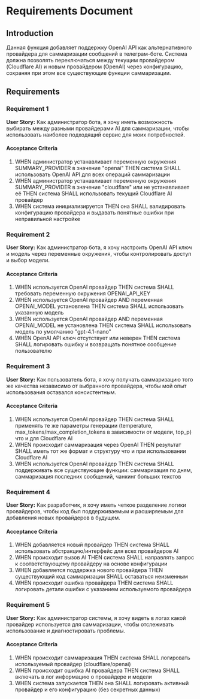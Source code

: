 # Requirements Document

## Introduction

Данная функция добавляет поддержку OpenAI API как альтернативного провайдера для саммаризации сообщений в телеграм-боте. Система должна позволять переключаться между текущим провайдером (Cloudflare AI) и новым провайдером (OpenAI) через конфигурацию, сохраняя при этом все существующие функции саммаризации.

## Requirements

### Requirement 1

**User Story:** Как администратор бота, я хочу иметь возможность выбирать между разными провайдерами AI для саммаризации, чтобы использовать наиболее подходящий сервис для моих потребностей.

#### Acceptance Criteria

1. WHEN администратор устанавливает переменную окружения SUMMARY_PROVIDER в значение "openai" THEN система SHALL использовать OpenAI API для всех операций саммаризации
2. WHEN администратор устанавливает переменную окружения SUMMARY_PROVIDER в значение "cloudflare" или не устанавливает её THEN система SHALL использовать текущий Cloudflare AI провайдер
3. WHEN система инициализируется THEN она SHALL валидировать конфигурацию провайдера и выдавать понятные ошибки при неправильной настройке

### Requirement 2

**User Story:** Как администратор бота, я хочу настроить OpenAI API ключ и модель через переменные окружения, чтобы контролировать доступ и выбор модели.

#### Acceptance Criteria

1. WHEN используется OpenAI провайдер THEN система SHALL требовать переменную окружения OPENAI_API_KEY
2. WHEN используется OpenAI провайдер AND переменная OPENAI_MODEL установлена THEN система SHALL использовать указанную модель
3. WHEN используется OpenAI провайдер AND переменная OPENAI_MODEL не установлена THEN система SHALL использовать модель по умолчанию "gpt-4.1-nano"
4. WHEN OpenAI API ключ отсутствует или неверен THEN система SHALL логировать ошибку и возвращать понятное сообщение пользователю

### Requirement 3

**User Story:** Как пользователь бота, я хочу получать саммаризацию того же качества независимо от выбранного провайдера, чтобы мой опыт использования оставался консистентным.

#### Acceptance Criteria

1. WHEN используется OpenAI провайдер THEN система SHALL применять те же параметры генерации (temperature, max_tokens/max_completion_tokens в зависимости от модели, top_p) что и для Cloudflare AI
2. WHEN происходит саммаризация через OpenAI THEN результат SHALL иметь тот же формат и структуру что и при использовании Cloudflare AI
3. WHEN используется OpenAI провайдер THEN система SHALL поддерживать все существующие функции: саммаризация по дням, саммаризация последних сообщений, чанкинг больших текстов

### Requirement 4

**User Story:** Как разработчик, я хочу иметь четкое разделение логики провайдеров, чтобы код был поддерживаемым и расширяемым для добавления новых провайдеров в будущем.

#### Acceptance Criteria

1. WHEN добавляется новый провайдер THEN система SHALL использовать абстракцию/интерфейс для всех провайдеров AI
2. WHEN происходит вызов AI THEN система SHALL направлять запрос к соответствующему провайдеру на основе конфигурации
3. WHEN добавляется поддержка нового провайдера THEN существующий код саммаризации SHALL оставаться неизменным
4. WHEN происходит ошибка провайдера THEN система SHALL логировать детали ошибки с указанием используемого провайдера

### Requirement 5

**User Story:** Как администратор системы, я хочу видеть в логах какой провайдер используется для саммаризации, чтобы отслеживать использование и диагностировать проблемы.

#### Acceptance Criteria

1. WHEN происходит саммаризация THEN система SHALL логировать используемый провайдер (cloudflare/openai)
2. WHEN происходит ошибка AI провайдера THEN система SHALL включать в лог информацию о провайдере и модели
3. WHEN система запускается THEN она SHALL логировать активный провайдер и его конфигурацию (без секретных данных)